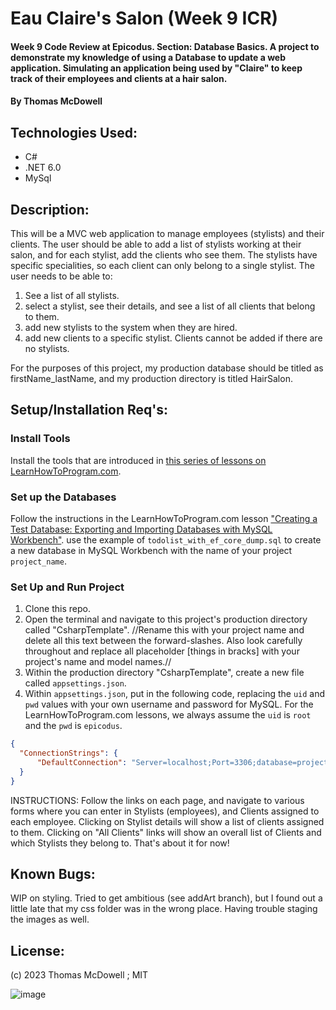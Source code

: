 # Eau Claire's Salon (Week 9 ICR)

#### Week 9 Code Review at Epicodus. Section: Database Basics. A project to demonstrate my knowledge of using a Database to update a web application. Simulating an application being used by "Claire" to keep track of their employees and clients at a hair salon. 

#### By Thomas McDowell 

## Technologies Used:
* C#
* .NET 6.0
* MySql

## Description:
This will be a MVC web application to manage employees (stylists) and their clients. The user should be able to add a list of stylists working at their salon, and for each stylist, add the clients who see them. The stylists have specific specialities, so each client can only belong to a single stylist. The user needs to be able to:
1. See a list of all stylists.
2. select a stylist, see their details, and see a list of all clients that belong to them.
3. add new stylists to the system when they are hired.
4. add new clients to a specific stylist. Clients cannot be added if there are no stylists.

For the purposes of this project, my production database should be titled as firstName_lastName, and my production directory is titled HairSalon.



## Setup/Installation Req's:

### Install Tools

Install the tools that are introduced in [this series of lessons on LearnHowToProgram.com](https://www.learnhowtoprogram.com/c-and-net/getting-started-with-c).

### Set up the Databases

Follow the instructions in the LearnHowToProgram.com lesson ["Creating a Test Database: Exporting and Importing Databases with MySQL Workbench"](https://www.learnhowtoprogram.com/lessons/creating-a-test-database-exporting-and-importing-databases-with-mysql-workbench). use the example of `todolist_with_ef_core_dump.sql` to create a new database in MySQL Workbench with the name of your project `project_name`.

### Set Up and Run Project
1. Clone this repo.
2. Open the terminal and navigate to this project's production directory called "CsharpTemplate". //Rename this with your project name and delete all this text between the forward-slashes. Also look carefully throughout and replace all placeholder [things in bracks] with your project's name and model names.//
3. Within the production directory "CsharpTemplate", create a new file called `appsettings.json`.
4. Within `appsettings.json`, put in the following code, replacing the `uid` and `pwd` values with your own username and password for MySQL. For the LearnHowToProgram.com lessons, we always assume the `uid` is `root` and the `pwd` is `epicodus`.

```json
{
  "ConnectionStrings": {
      "DefaultConnection": "Server=localhost;Port=3306;database=project_name;uid=root;pwd=epicodus;"
  }
}
```

INSTRUCTIONS:
Follow the links on each page, and navigate to various forms where you can enter in Stylists (employees), and Clients assigned to each employee. Clicking on Stylist details will show a list of clients assigned to them. Clicking on "All Clients" links will show an overall list of Clients and which Stylists they belong to. That's about it for now! 

## Known Bugs:
WIP on styling. Tried to get ambitious (see addArt branch), but I found out a little late that my css folder was in the wrong place. Having trouble staging the images as well.

## License:
(c) 2023 Thomas McDowell ; MIT

![image](https://github.com/tkm404/Eau_Claire_Salon.Solution/assets/127699298/2eebb0f8-9312-4b47-a09d-3673dd0b9a2d)
